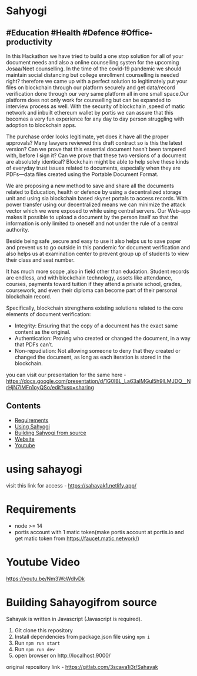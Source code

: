 # Sahyogi


##  #Education #Health #Defence #Office-productivity

In this Hackathon we have tried to build a one stop solution for all of your document needs and also a online counselling systen for the upcoming Josaa/Neet counselling. In the time of the covid-19 pandemic we should maintain social distancing but college enrollment counselling is needed right? therefore we came up with a perfect solution to legitimately put your files on blockchain through our platform securely and get data/record verification done through our very same platform all in one small space.Our platform does not only work for counselling but can be expanded to interview process as well. With the security of blockchain ,speed of matic network and inbuilt ethereum wallet by portis we can assure that this becomes a very fun experience for any day to day person struggling with adoption to blockchain apps.

The purchase order looks legitimate, yet does it have all the proper approvals? Many lawyers reviewed this draft contract so is this the latest version? Can we prove that this essential document hasn’t been tampered with, before I sign it? Can we prove that these two versions of a document are absolutely identical?
Blockchain might be able to help solve these kinds of everyday trust issues related to documents, especially when they are PDFs—data files created using the Portable Document Format.

We are proposing a new method to save and share all the documents related to Education, health or defence by using a decentralized storage unit and using sia blockchain based skynet portals to access records. With power transfer using our decentralized means we can minimize the attack vector which we were exposed to while using central servers. Our Web-app makes it possible to upload a document by the person itself  so that the information is only limited to oneself and not under the rule of a central authority.

Beside being safe ,secure and easy to use it also helps us to save paper and prevent us to go outside in this pandemic for document verification and also helps us at examination center to prevent group up of students to view their class and seat number.

It has much more scope ,also in field other than edudation. Student records are endless, and with blockchain technology, assets like attendance, courses, payments toward tuition if they attend a private school, grades, coursework, and even their diploma can become part of their personal blockchain record.

Specifically, blockchain strengthens existing solutions related to the core elements of document verification:
- Integrity: Ensuring that the copy of a document has the exact same content as the original.
- Authentication: Proving who created or changed the document, in a way that PDFs can’t.
- Non-repudiation: Not allowing someone to deny that they created or changed the document, as long as each iteration is stored in the blockchain.

you can visit our presentation for the same here - https://docs.google.com/presentation/d/1G0lBL_La63aIMGul5h9ILMJDQ__NrHjN7lMFn1oyQSo/edit?usp=sharing

## Contents

- [Requirements](#requirements)
- [Using Sahyogi](#using-sahayogi)
- [Building Sahyogi from source](#building-sahyogi-from-source)
- [Website](#Website-Link)
- [Youtube](#Youtube-Video)


# using sahayogi

visit this link for access - https://sahayak1.netlify.app/


# Requirements

- node >= 14
- portis account with 1 matic token(make portis account at portis.io and get matic token from https://faucet.matic.network/)


# Youtube Video

https://youtu.be/Nm3WcWdIvDk


# Building Sahayogifrom source

Sahayak is written in Javascript (Javascript is required).

1. Git clone this repository
2. Install dependencies from package.json file using `npm i`
3. Run `npm run start`
4. Run `npm run dev`
5. open browser on http://localhost:9000/


original repository link - https://gitlab.com/3scava1i3r/Sahayak

